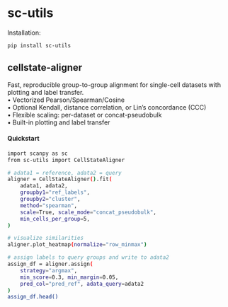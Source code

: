 # sc-utils

Installation:
```bash
pip install sc-utils
```

## cellstate-aligner

Fast, reproducible group-to-group alignment for single-cell datasets with plotting and label transfer.<br>
	•	Vectorized Pearson/Spearman/Cosine<br>
	•	Optional Kendall, distance correlation, or Lin’s concordance (CCC)<br>
	•	Flexible scaling: per-dataset or concat-pseudobulk<br>
	•	Built-in plotting and label transfer<br>

#### Quickstart
```bash
import scanpy as sc
from sc-utils import CellStateAligner

# adata1 = reference, adata2 = query
aligner = CellStateAligner().fit(
    adata1, adata2,
    groupby1="ref_labels",
    groupby2="cluster",
    method="spearman",
    scale=True, scale_mode="concat_pseudobulk",
    min_cells_per_group=5,
)

# visualize similarities
aligner.plot_heatmap(normalize="row_minmax")

# assign labels to query groups and write to adata2
assign_df = aligner.assign(
    strategy="argmax",
    min_score=0.3, min_margin=0.05,
    pred_col="pred_ref", adata_query=adata2
)
assign_df.head()
```

